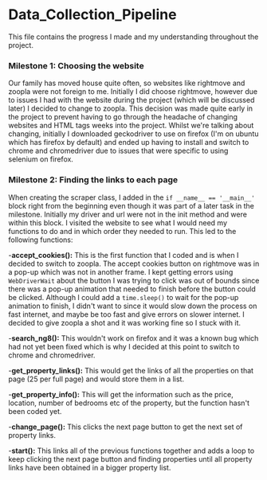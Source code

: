 # Data_Collection_Pipeline

This file contains the progress I made and my understanding throughout the project.

### Milestone 1: Choosing the website
Our family has moved house quite often, so websites like rightmove and zoopla were not foreign to me. Initially I did choose rightmove, however due to issues I had with the website during the project (which will be discussed later) I decided to change to zoopla. This decision was made quite early in the project to prevent having to go through the headache of changing websites and HTML tags weeks into the project. Whilst we're talking about changing, initially I downloaded geckodriver to use on firefox (I'm on ubuntu which has firefox by default) and ended up having to install and switch to chrome and chromedriver due to issues that were specific to using selenium on firefox.

### Milestone 2: Finding the links to each page
When creating the scraper class, I added in the `if __name__ == '__main__'` block right from the beginning even though it was part of a later task in the milestone. Initially my driver and url were not in the init method and were within this block. I visited the website to see what I would need my functions to do and in which order they needed to run. This led to the following functions:

-**accept_cookies():** This is the first function that I coded and is when I decided to switch to zoopla. The accept cookies button on rightmove was in a pop-up which was not in another frame. I kept getting errors using `WebDriverWait` about the button I was trying to click was out of bounds since there was a pop-up animation that needed to finish before the button could be clicked. Although I could add a `time.sleep()` to wait for the pop-up animation to finish, I didn't want to since it would slow down the process on fast internet, and maybe be too fast and give errors on slower internet. I decided to give zoopla a shot and it was working fine so I stuck with it.

-**search_ng8():** This wouldn't work on firefox and it was a known bug which had not yet been fixed which is why I decided at this point to switch to chrome and chromedriver.

-**get_property_links():** This would get the links of all the properties on that page (25 per full page) and would store them in a list.

-**get_property_info():** This will get the information such as the price, location, number of bedrooms etc of the property, but the function hasn't been coded yet.

-**change_page():** This clicks the next page button to get the next set of property links.

-**start():** This links all of the previous functions together and adds a loop to keep clicking the next page button and finding properties until all property links have been obtained in a bigger property list.
